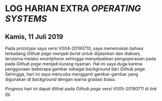 # LOG HARIAN EXTRA *OPERATING SYSTEMS*
## Kamis, 11 Juli 2019

Pada *prototype* saya versi V004-20190710, saya menemukan bahwa terkadang *Github page* menjadi *berat* untuk dijalankan dan diakses, terutama melalui *smartphone* sehingga menyebabkan pengoperasian pada pada *Github page* menjadi kurang nyaman. Hal ini saya duga karena penggunaan beberapa gambar sebagai *background* dari *Github page*. Sehingga, hari ini saya mencoba mengganti gambar-gambar yang digunakan di *background* dengan warna gradasi biasa.  

*Progress* hari ini dapat dilihat pada *Github page* versi V005-20190711 di *link* [ini](https://andriansyahp.github.io/extra191).